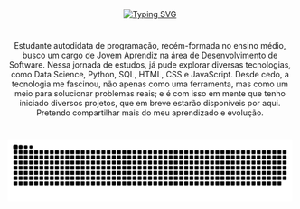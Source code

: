 <div align="center">
  <a href="https://git.io/typing-svg">
    <img src="https://readme-typing-svg.demolab.com?font=Fira+Code&pause=1000&color=6DA5BD&center=true&width=435&lines=Hello+World%2C+I'm+Leticia.;Welcome+to+my+profile!" alt="Typing SVG">
  </a>
</div>

#

<p align="center">Estudante autodidata de programação, recém-formada no ensino médio, busco um cargo de Jovem Aprendiz na área de Desenvolvimento de Software. Nessa jornada de estudos, já pude explorar diversas tecnologias, como Data Science, Python, SQL, HTML, CSS e JavaScript. Desde cedo, a tecnologia me fascinou, não apenas como uma ferramenta, mas como um meio para solucionar problemas reais; e é com isso em mente que tenho iniciado diversos projetos, que em breve estarão disponíveis por aqui. Pretendo compartilhar mais do meu aprendizado e evolução.</p>

#

<picture>
  <source media="(prefers-color-scheme: dark)" srcset="https://raw.githubusercontent.com/leticiallsousa/leticiallsousa/output/github-snake-dark.svg" />
  <source media="(prefers-color-scheme: light)" srcset="https://raw.githubusercontent.com/leticiallsousa/leticiallsousa/output/github-snake.svg" />
  <img alt="github-snake" src="https://raw.githubusercontent.com/leticiallsousa/leticiallsousa/output/github-snake.svg" />
</picture>
